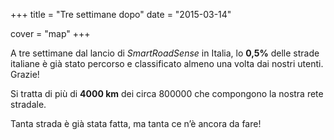 +++
title = "Tre settimane dopo"
date = "2015-03-14"

cover = "map"
+++

A tre settimane dal lancio di *SmartRoadSense* in Italia, lo **0,5%** delle strade italiane è già stato percorso e classificato almeno una volta dai nostri utenti.
Grazie!

Si tratta di più di **4000&nbsp;km** dei circa 800000 che compongono la nostra rete stradale.

Tanta strada è già stata fatta, ma tanta ce n’è ancora da fare!
